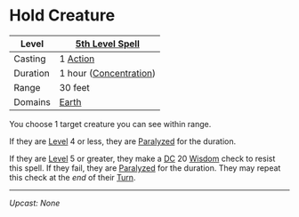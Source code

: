 # Hold Creature

| Level    | [5th Level Spell](5th%20Level%20Spells.md)                       |
| -------- | ---------------------------------------------------------------- |
| Casting  | 1 [Action](../../../../Game%20Procedures/Action.md)              |
| Duration | 1 hour ([Concentration](../../../Spellcasting/Concentration.md)) |
| Range    | 30 feet                                                          |
| Domains  | [Earth](../../Spell%20Domains/Earth.md)                       |

You choose 1 target creature you can see within range.

If they are [Level](../../../../Player%20Characters/Derived%20Statistics/Level.md) 4 or less, they are [Paralyzed](../../../../Conditions/Paralyzed.md) for the duration.

If they are [Level](../../../../Player%20Characters/Derived%20Statistics/Level.md) 5 or greater, they make a [DC](../../../../Game%20Procedures/DC.md) 20 [Wisdom](../../../../Player%20Characters/Chosen%20Statistics/Wisdom.md) check to resist this spell. If they fail, they are [Paralyzed](../../../../Conditions/Paralyzed.md) for the duration. They may repeat this check at the *end* of their [Turn](../../../../Game%20Procedures/Turn.md).

---
*Upcast: None*
